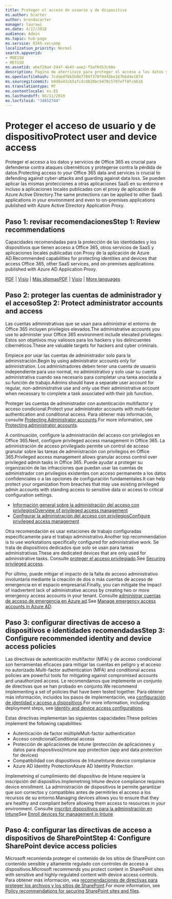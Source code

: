```yaml
---
title: Proteger el acceso de usuario y de dispositivo
ms.author: bcarter
author: brendacarter
manager: laurawi
ms.date: 4/17/2018
audience: Admin
ms.topic: hub-page
ms.service: O365-seccomp
localization_priority: Normal
search.appverid:
- MOE150
- MET150
ms.assetid: a6ef28a4-2447-4b43-aae2-f5af6d53c68e
description: Página de aterrizaje para proteger el acceso a los datos y servicios de O365
ms.openlocfilehash: 7cddedfbb5b0b7789f370f0445be167b6d4e187d
ms.sourcegitcommit: b9d8a43cb3afcdc8820bc9470c5707eff8fc6616
ms.translationtype: MT
ms.contentlocale: es-ES
ms.lasthandoff: 06/11/2019
ms.locfileid: "34852744"
---
```

# <a name="protect-user-and-device-access"></a><span data-ttu-id="893d8-103">Proteger el acceso de usuario y de dispositivo</span><span class="sxs-lookup"><span data-stu-id="893d8-103">Protect user and device access</span></span>

<span data-ttu-id="893d8-104">Proteger el acceso a los datos y servicios de Office 365 es crucial para defenderse contra ataques cibernéticos y protegerse contra la pérdida de datos.</span><span class="sxs-lookup"><span data-stu-id="893d8-104">Protecting access to your Office 365 data and services is crucial to defending against cyber-attacks and guarding against data loss.</span></span> <span data-ttu-id="893d8-105">Se pueden aplicar las mismas protecciones a otras aplicaciones SaaS en su entorno e incluso a aplicaciones locales publicadas con el proxy de aplicación de Azure Active Directory.</span><span class="sxs-lookup"><span data-stu-id="893d8-105">The same protections can be applied to other SaaS applications in your environment and even to on-premises applications published with Azure Active Directory Application Proxy.</span></span>
  
## <a name="step-1-review-recommendations"></a><span data-ttu-id="893d8-106">Paso 1: revisar recomendaciones</span><span class="sxs-lookup"><span data-stu-id="893d8-106">Step 1: Review recommendations</span></span>

<span data-ttu-id="893d8-107">Capacidades recomendadas para la protección de las identidades y los dispositivos que tienen acceso a Office 365, otros servicios de SaaS y aplicaciones locales publicadas con Proxy de la aplicación de Azure AD.</span><span class="sxs-lookup"><span data-stu-id="893d8-107">Recommended capabilities for protecting identities and devices that access Office 365, other SaaS services, and on-premises applications published with Azure AD Application Proxy.</span></span>
  
<span data-ttu-id="893d8-108">[PDF](https://go.microsoft.com/fwlink/p/?linkid=841656) | [Visio](https://go.microsoft.com/fwlink/p/?linkid=841657) | [Más idiomas](https://www.microsoft.com/download/details.aspx?id=55032)</span><span class="sxs-lookup"><span data-stu-id="893d8-108">[PDF](https://go.microsoft.com/fwlink/p/?linkid=841656) | [Visio](https://go.microsoft.com/fwlink/p/?linkid=841657) | [More languages](https://www.microsoft.com/download/details.aspx?id=55032)</span></span>
  
## <a name="step-2-protect-administrator-accounts-and-access"></a><span data-ttu-id="893d8-109">Paso 2: proteger las cuentas de administrador y el acceso</span><span class="sxs-lookup"><span data-stu-id="893d8-109">Step 2: Protect administrator accounts and access</span></span>
<span data-ttu-id="893d8-110">Las cuentas administrativas que se usan para administrar el entorno de Office 365 incluyen privilegios elevados.</span><span class="sxs-lookup"><span data-stu-id="893d8-110">The administrative accounts you use to administer your Office 365 environment include elevated privileges.</span></span> <span data-ttu-id="893d8-111">Estos son objetivos muy valiosos para los hackers y los delincuentes cibernéticos.</span><span class="sxs-lookup"><span data-stu-id="893d8-111">These are valuable targets for hackers and cyber criminals.</span></span> 

<span data-ttu-id="893d8-112">Empiece por usar las cuentas de administrador solo para la administración.</span><span class="sxs-lookup"><span data-stu-id="893d8-112">Begin by using administrator accounts only for administration.</span></span> <span data-ttu-id="893d8-113">Los administradores deben tener una cuenta de usuario independiente para uso normal, no administrativo y solo usar su cuenta administrativa cuando sea necesario para completar una tarea asociada a su función de trabajo.</span><span class="sxs-lookup"><span data-stu-id="893d8-113">Admins should have a separate user account for regular, non-administrative use and only use their administrative account when necessary to complete a task associated with their job function.</span></span>

<span data-ttu-id="893d8-114">Proteger las cuentas de administrador con autenticación multifactor y acceso condicional.</span><span class="sxs-lookup"><span data-stu-id="893d8-114">Protect your administrator accounts with multi-factor authentication and conditional access.</span></span> <span data-ttu-id="893d8-115">Para obtener más información, consulte [Protecting Administrator accounts](https://docs.microsoft.com/microsoft-365/enterprise/identity-access-prerequisites#protecting-administrator-accounts).</span><span class="sxs-lookup"><span data-stu-id="893d8-115">For more information, see [Protecting administrator accounts](https://docs.microsoft.com/microsoft-365/enterprise/identity-access-prerequisites#protecting-administrator-accounts).</span></span> 

<span data-ttu-id="893d8-116">A continuación, configure la administración del acceso con privilegios en Office 365.</span><span class="sxs-lookup"><span data-stu-id="893d8-116">Next, configure privileged access management in Office 365.</span></span> <span data-ttu-id="893d8-117">La administración de acceso privilegiado permite un control de acceso granular sobre las tareas de administración con privilegios en Office 365.</span><span class="sxs-lookup"><span data-stu-id="893d8-117">Privileged access management allows granular access control over privileged admin tasks in Office 365.</span></span> <span data-ttu-id="893d8-118">Puede ayudar a proteger su organización de las infracciones que puedan usar las cuentas de administrador con privilegios existentes con acceso permanente a los datos confidenciales o a las opciones de configuración fundamentales.</span><span class="sxs-lookup"><span data-stu-id="893d8-118">It can help protect your organization from breaches that may use existing privileged admin accounts with standing access to sensitive data or access to critical configuration settings.</span></span>

- [<span data-ttu-id="893d8-119">Información general sobre la administración del acceso con privilegios</span><span class="sxs-lookup"><span data-stu-id="893d8-119">Overview of privileged access management</span></span>](privileged-access-management-overview.md)
- [<span data-ttu-id="893d8-120">Configurar la administración del acceso con privilegios</span><span class="sxs-lookup"><span data-stu-id="893d8-120">Configure privileged access management</span></span>](privileged-access-management-configuration.md)

<span data-ttu-id="893d8-121">Otra recomendación es usar estaciones de trabajo configuradas específicamente para el trabajo administrativo.</span><span class="sxs-lookup"><span data-stu-id="893d8-121">Another top recommendation is to use workstations specifically configured for administrative work.</span></span> <span data-ttu-id="893d8-122">Se trata de dispositivos dedicados que solo se usan para tareas administrativas.</span><span class="sxs-lookup"><span data-stu-id="893d8-122">These are dedicated devices that are only used for administrative tasks.</span></span> <span data-ttu-id="893d8-123">Consulte [proteger el acceso privilegiado](https://docs.microsoft.com/windows-server/identity/securing-privileged-access/securing-privileged-access).</span><span class="sxs-lookup"><span data-stu-id="893d8-123">See [Securing privileged access](https://docs.microsoft.com/windows-server/identity/securing-privileged-access/securing-privileged-access).</span></span>

<span data-ttu-id="893d8-124">Por último, puede mitigar el impacto de la falta de acceso administrativo involuntaria mediante la creación de dos o más cuentas de acceso de emergencia en el espacio empresarial.</span><span class="sxs-lookup"><span data-stu-id="893d8-124">Finally, you can mitigate the impact of inadvertent lack of administrative access by creating two or more emergency access accounts in your tenant.</span></span> <span data-ttu-id="893d8-125">Consulte [administrar cuentas de acceso de emergencia en Azure ad](https://docs.microsoft.com/azure/active-directory/users-groups-roles/directory-emergency-access).</span><span class="sxs-lookup"><span data-stu-id="893d8-125">See [Manage emergency access accounts in Azure AD](https://docs.microsoft.com/azure/active-directory/users-groups-roles/directory-emergency-access).</span></span> 

## <a name="step-3-configure-recommended-identity-and-device-access-policies"></a><span data-ttu-id="893d8-126">Paso 3: configurar directivas de acceso a dispositivos e identidades recomendadas</span><span class="sxs-lookup"><span data-stu-id="893d8-126">Step 3: Configure recommended identity and device access policies</span></span>
<span data-ttu-id="893d8-127">Las directivas de autenticación multifactor (MFA) y de acceso condicional son herramientas eficaces para mitigar las cuentas en peligro y el acceso no autorizado.</span><span class="sxs-lookup"><span data-stu-id="893d8-127">Multi-factor authentication (MFA) and conditional access policies are powerful tools for mitigating against compromised accounts and unauthorized access.</span></span> <span data-ttu-id="893d8-128">Le recomendamos que implemente un conjunto de directivas que se han probado en conjunto.</span><span class="sxs-lookup"><span data-stu-id="893d8-128">We recommend implementing a set of policies that have been tested together.</span></span> <span data-ttu-id="893d8-129">Para obtener más información, incluidos los pasos de implementación, vea [configuración de identidad y acceso a dispositivos](https://docs.microsoft.com/microsoft-365/enterprise/microsoft-365-policies-configurations).</span><span class="sxs-lookup"><span data-stu-id="893d8-129">For more information, including deployment steps, see [Identity and device access configurations](https://docs.microsoft.com/microsoft-365/enterprise/microsoft-365-policies-configurations).</span></span>

 <span data-ttu-id="893d8-130">Estas directivas implementan las siguientes capacidades:</span><span class="sxs-lookup"><span data-stu-id="893d8-130">These policies implement the following capabilities:</span></span>
- <span data-ttu-id="893d8-131">Autenticación de factor múltiple</span><span class="sxs-lookup"><span data-stu-id="893d8-131">Mult-factor authentication</span></span>
- <span data-ttu-id="893d8-132">Acceso condicional</span><span class="sxs-lookup"><span data-stu-id="893d8-132">Conditional access</span></span>
- <span data-ttu-id="893d8-133">Protección de aplicaciones de Intune (protección de aplicaciones y datos para dispositivos)</span><span class="sxs-lookup"><span data-stu-id="893d8-133">Intune app protection (app and data protection for devices)</span></span>
- <span data-ttu-id="893d8-134">Compatibilidad con dispositivos de Intune</span><span class="sxs-lookup"><span data-stu-id="893d8-134">Intune device compliance</span></span>
- <span data-ttu-id="893d8-135">Azure AD Identity Protection</span><span class="sxs-lookup"><span data-stu-id="893d8-135">Azure AD Identity Protection</span></span>

<span data-ttu-id="893d8-136">Implemetning el cumplimiento del dispositivo de Intune requiere la inscripción del dispositivo.</span><span class="sxs-lookup"><span data-stu-id="893d8-136">Implemetning Intune device compliance requires device enrollment.</span></span> <span data-ttu-id="893d8-137">La administración de dispositivos le permite garantizar que son correctos y compatibles antes de permitirles el acceso a los recursos de su entorno.</span><span class="sxs-lookup"><span data-stu-id="893d8-137">Managing devices allows you to ensure that they are healthy and compliant before allowing them access to resources in your environment.</span></span> <span data-ttu-id="893d8-138">Consulte [inscribir dispositivos para la administración en Intune](https://docs.microsoft.com/intune-classic/deploy-use/enroll-devices-in-microsoft-intune)</span><span class="sxs-lookup"><span data-stu-id="893d8-138">See [Enroll devices for management in Intune](https://docs.microsoft.com/intune-classic/deploy-use/enroll-devices-in-microsoft-intune)</span></span>

## <a name="step-4-configure-sharepoint-device-access-policies"></a><span data-ttu-id="893d8-139">Paso 4: configurar las directivas de acceso a dispositivos de SharePoint</span><span class="sxs-lookup"><span data-stu-id="893d8-139">Step 4: Configure SharePoint device access policies</span></span>

<span data-ttu-id="893d8-140">Microsoft recomienda proteger el contenido de los sitios de SharePoint con contenido sensible y altamente regulado con controles de acceso a dispositivos.</span><span class="sxs-lookup"><span data-stu-id="893d8-140">Microsoft recommends you protect content in SharePoint sites with sensitive and highly-regulated content with device access controls.</span></span> <span data-ttu-id="893d8-141">Para obtener más información, vea [recomendaciones de directivas para proteger los archivos y los sitios de SharePoint](https://docs.microsoft.com/microsoft-365/enterprise/sharepoint-file-access-policies).</span><span class="sxs-lookup"><span data-stu-id="893d8-141">For more information, see [Policy recommendations for securing SharePoint sites and files](https://docs.microsoft.com/microsoft-365/enterprise/sharepoint-file-access-policies).</span></span>



    

